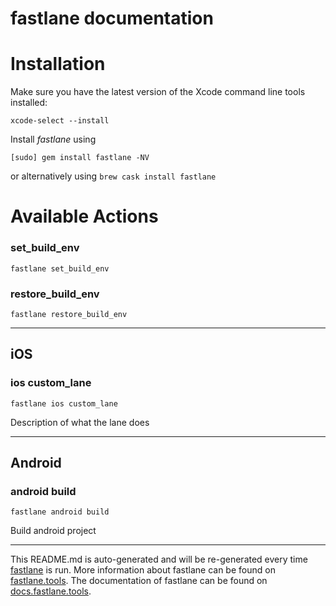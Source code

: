 fastlane documentation
================
# Installation

Make sure you have the latest version of the Xcode command line tools installed:

```
xcode-select --install
```

Install _fastlane_ using
```
[sudo] gem install fastlane -NV
```
or alternatively using `brew cask install fastlane`

# Available Actions
### set_build_env
```
fastlane set_build_env
```

### restore_build_env
```
fastlane restore_build_env
```


----

## iOS
### ios custom_lane
```
fastlane ios custom_lane
```
Description of what the lane does

----

## Android
### android build
```
fastlane android build
```
Build android project

----

This README.md is auto-generated and will be re-generated every time [fastlane](https://fastlane.tools) is run.
More information about fastlane can be found on [fastlane.tools](https://fastlane.tools).
The documentation of fastlane can be found on [docs.fastlane.tools](https://docs.fastlane.tools).
